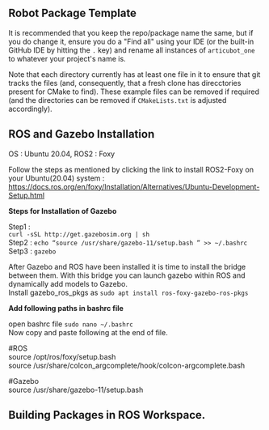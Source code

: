 ## Robot Package Template

It is recommended that you keep the repo/package name the same, but if you do change it, ensure you do a "Find all" using your IDE (or the built-in GitHub IDE by hitting the `.` key) and rename all instances of `articubot_one` to whatever your project's name is.

Note that each directory currently has at least one file in it to ensure that git tracks the files (and, consequently, that a fresh clone has direcctories present for CMake to find). These example files can be removed if required (and the directories can be removed if `CMakeLists.txt` is adjusted accordingly).

## ROS and Gazebo Installation 

OS   : Ubuntu 20.04, 
ROS2 : Foxy  

Follow the steps as mentioned by clicking the link to install ROS2-Foxy on your Ubuntu(20.04) system : 
    https://docs.ros.org/en/foxy/Installation/Alternatives/Ubuntu-Development-Setup.html

**Steps for Installation of Gazebo** 

Step1 :   
`curl -sSL http://get.gazebosim.org | sh`    
Step2 : `echo “source /usr/share/gazebo-11/setup.bash ” >> ~/.bashrc`    
Setp3 : `gazebo`     

After Gazebo and ROS have been installed it is time to install the bridge between them. With this bridge you can launch gazebo within ROS and dynamically add models to Gazebo.      
Install gazebo_ros_pkgs as  `sudo apt install ros-foxy-gazebo-ros-pkgs`

**Add following paths in bashrc file**

open bashrc file `sudo nano ~/.bashrc`   
Now copy and paste following at the end of file. 

#ROS     
source /opt/ros/foxy/setup.bash    
source /usr/share/colcon_argcomplete/hook/colcon-argcomplete.bash

#Gazebo    
source /usr/share/gazebo-11/setup.bash


## Building Packages in ROS Workspace. 

